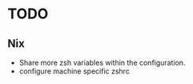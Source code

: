 # TODO 

## Nix

- Share more zsh variables within the configuration.
- configure machine specific zshrc

